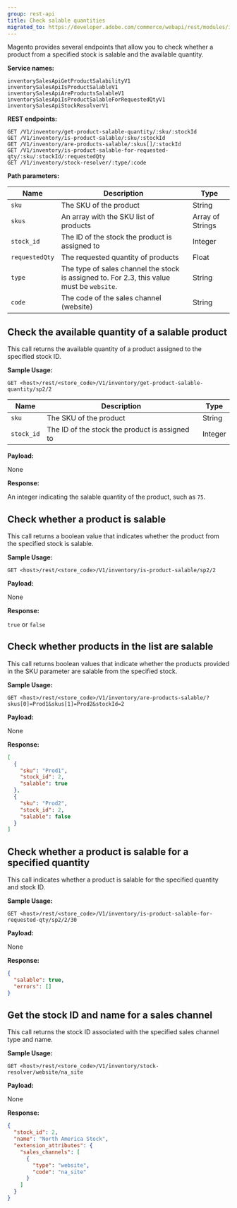 ```yaml
---
group: rest-api
title: Check salable quantities
migrated_to: https://developer.adobe.com/commerce/webapi/rest/modules/inventory/check-salable-quantity/
---
```


Magento provides several endpoints that allow you to check whether a product from a specified stock is salable and the available quantity.

**Service names:**

```http
inventorySalesApiGetProductSalabilityV1
inventorySalesApiIsProductSalableV1
inventorySalesApiAreProductsSalableV1
inventorySalesApiIsProductSalableForRequestedQtyV1
inventorySalesApiStockResolverV1
```

**REST endpoints:**

```http
GET /V1/inventory/get-product-salable-quantity/:sku/:stockId
GET /V1/inventory/is-product-salable/:sku/:stockId
GET /V1/inventory/are-products-salable/:skus[]/:stockId
GET /V1/inventory/is-product-salable-for-requested-qty/:sku/:stockId/:requestedQty
GET /V1/inventory/stock-resolver/:type/:code
```

**Path parameters:**

Name | Description                                                                            | Type
--- |----------------------------------------------------------------------------------------| ---
`sku` | The SKU of the product                                                                 | String
`skus` | An array with the SKU list of products                                                 | Array of Strings
`stock_id` | The ID of the stock the product is assigned to                                         | Integer
`requestedQty` | The requested quantity of products                                                     | Float
`type` | The type of sales channel the stock is assigned to. For 2.3, this value must be `website`. | String
`code` | The code of the sales channel (website)                                                | String

## Check the available quantity of a salable product

This call returns the available quantity of a product assigned to the specified stock ID.

**Sample Usage:**

`GET <host>/rest/<store_code>/V1/inventory/get-product-salable-quantity/sp2/2`

Name | Description | Type
--- | --- | ---
`sku` | The SKU of the product | String
`stock_id` | The ID of the stock the product is assigned to | Integer

**Payload:**

None

**Response:**

An integer indicating the salable quantity of the product, such as `75`.

## Check whether a product is salable

This call returns a boolean value that indicates whether the product from the specified stock is salable.

**Sample Usage:**

`GET <host>/rest/<store_code>/V1/inventory/is-product-salable/sp2/2`

**Payload:**

None

**Response:**

`true` or `false`

## Check whether products in the list are salable

This call returns boolean values that indicate whether the products provided in the SKU parameter are salable from the specified stock.

**Sample Usage:**

`GET <host>/rest/<store_code>/V1/inventory/are-products-salable/?skus[0]=Prod1&skus[1]=Prod2&stockId=2`

**Payload:**

None

**Response:**

```json
[
  {
    "sku": "Prod1",
    "stock_id": 2,
    "salable": true
  },
  {
    "sku": "Prod2",
    "stock_id": 2,
    "salable": false
  }
]
```

## Check whether a product is salable for a specified quantity

This call indicates whether a product is salable for the specified quantity and stock ID.

**Sample Usage:**

`GET <host>/rest/<store_code>/V1/inventory/is-product-salable-for-requested-qty/sp2/2/30`

**Payload:**

None

**Response:**

```json
{
  "salable": true,
  "errors": []
}
```

## Get the stock ID and name for a sales channel

This call returns the stock ID associated with the specified sales channel type and name.

**Sample Usage:**

`GET <host>/rest/<store_code>/V1/inventory/stock-resolver/website/na_site`

**Payload:**

None

**Response:**

```json
{
  "stock_id": 2,
  "name": "North America Stock",
  "extension_attributes": {
    "sales_channels": [
      {
        "type": "website",
        "code": "na_site"
      }
    ]
  }
}
```
